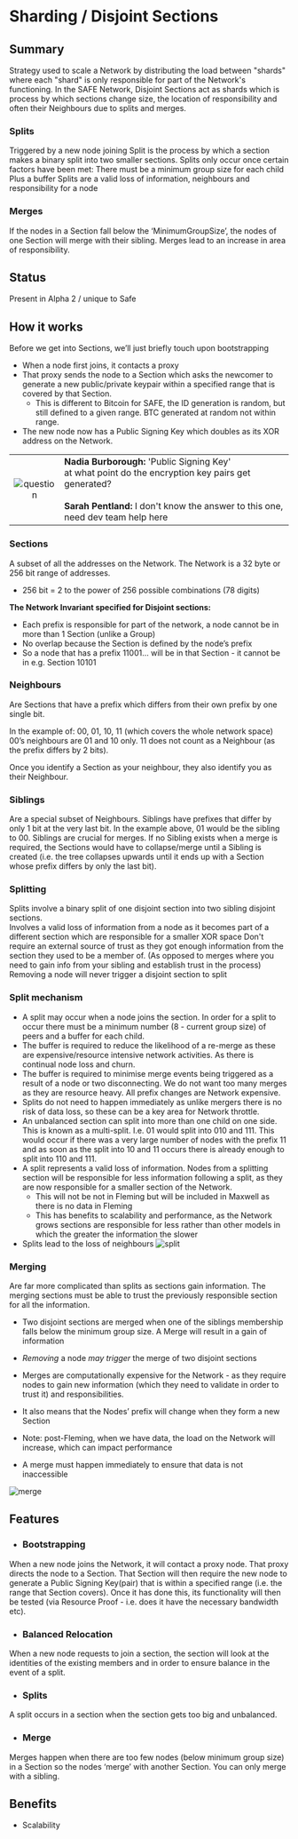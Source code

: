# Sharding / Disjoint Sections

## Summary
Strategy used to scale a Network by distributing the load between "shards" where each "shard" is only responsible for part of the Network's functioning.
In the SAFE Network, Disjoint Sections act as shards which is process by which sections change size, the location of responsibility and often their Neighbours due to splits and merges.
### Splits
Triggered by a new node joining
Split is the process by which a section makes a binary split into two smaller sections.
Splits only occur once certain factors have been met:
There must be a minimum group size for each child
Plus a buffer
Splits are a valid loss of information, neighbours and responsibility for a node

### Merges
If the nodes in a Section fall below the ‘MinimumGroupSize’, the nodes of one Section will merge with their sibling.
Merges lead to an increase in area of responsibility.

## Status
Present in Alpha 2 / unique to Safe

## How it works
Before we get into Sections, we’ll just briefly touch upon bootstrapping
- When a node first joins, it contacts a proxy
- That proxy sends the node to a Section which asks the newcomer to generate a new public/private keypair within a specified range that is covered by that Section.
    - This is different to Bitcoin for SAFE, the ID generation is random, but still defined to a given range. BTC generated at random not within range.  
- The new node now has a Public Signing Key which doubles as its XOR address on the Network.

|  |  |
| :--: | :--- |
|![question](./images/question.png)| **Nadia Burborough:** 'Public Signing Key'<br>at what point do the encryption key pairs get generated?<br><br>**Sarah Pentland:** I don't know the answer to this one, need dev team help here |

### Sections
A subset of all the addresses on the Network. The Network is a 32 byte or 256 bit range of addresses.

- 256 bit = 2 to the power of 256 possible combinations (78 digits)

**The Network Invariant specified for Disjoint sections:**
- Each prefix is responsible for part of the network, a node cannot be in more than 1 Section (unlike a Group)
- No overlap because the Section is defined by the node’s prefix
- So a node that has a prefix 11001… will be in that Section - it cannot be in e.g. Section 10101

### Neighbours
Are Sections that have a prefix which differs from their own prefix by one single bit.  

In the example of:
00, 01, 10, 11 (which covers the whole network space)
00’s neighbours are 01 and 10 only.
11 does not count as a Neighbour (as the prefix differs by 2 bits).

Once you identify a Section as your neighbour, they also identify you as their Neighbour.

### Siblings
Are a special subset of Neighbours. Siblings have prefixes that differ by only 1 bit at the very last bit. In the example above, 01 would be the sibling to 00. Siblings are crucial for merges. If no Sibling exists when a merge is required, the Sections would have to collapse/merge until a Sibling is created (i.e. the tree collapses upwards until it ends up with a Section whose prefix differs by only the last bit).  

### Splitting
Splits involve a binary split of one disjoint section into two sibling disjoint sections.  
Involves a valid loss of information from a node as it becomes part of a different section which are responsible for a smaller XOR space
Don't require an external source of trust as they got enough information from the section they used to be a member of. (As opposed to merges where you need to gain info from your sibling and establish trust in the process)
Removing a node will never trigger a disjoint section to split

### Split mechanism
- A split may occur when a node joins the section. In order for a split to occur there must be a minimum number (8 - current group size) of peers and a buffer for each child.  
- The buffer is required to reduce the likelihood of a re-merge as these are expensive/resource intensive network activities. As there is continual node loss and churn.
- The buffer is required to minimise merge events being triggered as a result of a node or two disconnecting. We do not want too many merges as they are resource heavy. All prefix changes are Network expensive.
- Splits do not need to happen immediately as unlike mergers there is no risk of data loss, so these can be a key area for Network throttle.
- An unbalanced section can split into more than one child on one side. This is known as a multi-split. I.e. 01 would split into 010 and 111. This would occur if there was a very large number of nodes with the prefix 11 and as soon as the split into 10 and 11 occurs there is already enough to split into 110 and 111.  
- A split represents a valid loss of information. Nodes from a splitting section will be responsible for less information following a split, as they are now responsible for a smaller section of the Network.     
    - This will not be not in Fleming but will be included in Maxwell as there is no data in Fleming
    - This has benefits to scalability and performance, as the Network grows sections are responsible for less rather than other models in which the greater the information the slower
- Splits lead to the loss of neighbours
![split](./images/0201_split.png)

### Merging
Are far more complicated than splits as sections gain information. The merging sections must be able to trust the previously responsible section for all the information.  

- Two disjoint sections are merged when one of the siblings membership falls below the minimum group size. A Merge will result in a gain of information

- *Removing* a node *may trigger* the merge of two disjoint sections

- Merges are computationally expensive for the Network - as they require nodes to gain new information (which they need to validate in order to trust it) and responsibilities.

- It also means that the Nodes’ prefix will change when they form a new Section  

- Note: post-Fleming, when we have data, the load on the Network will increase, which can impact performance

- A merge must happen immediately to ensure that data is not inaccessible

![merge](./images/0202_merge.png)

## Features
* ### Bootstrapping
When a new node joins the Network, it will contact a proxy node. That proxy directs the node to a Section. That Section will then require the new node to generate a Public Signing Key(pair) that is within a specified range (i.e. the range that Section covers). Once it has done this, its functionality will then be tested (via Resource Proof - i.e. does it have the necessary bandwidth etc).
* ### Balanced Relocation
When a new node requests to join a section, the section will look at the identities of the existing members and in order to ensure balance in the event of a split.
* ### Splits
A split occurs in a section when the section gets too big and unbalanced.  
* ### Merge
Merges happen when there are too few nodes (below minimum group size) in a Section so the nodes ‘merge’ with another Section.  You can only merge with a sibling.  

## Benefits
* Scalability
